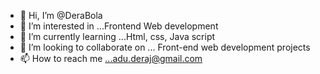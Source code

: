 - 👋 Hi, I’m @DeraBola
- 👀 I’m interested in ...Frontend Web development 
- 🌱 I’m currently learning ...Html, css, Java script 
- 💞️ I’m looking to collaborate on ... Front-end web development projects 
- 📫 How to reach me ...adu.deraj@gmail.com
<!---
DeraBola/DeraBola is a unique web developer because she is creative, innovative, articulate and fun to work with.
--->
